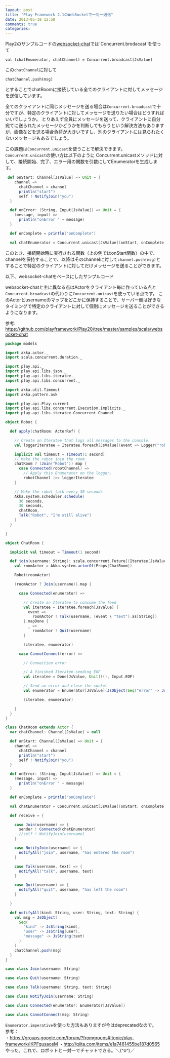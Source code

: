 ```yaml
---
layout: post
title: "Play Framework 2.1のWebSocketで一対一通信"
date: 2013-05-18 12:50
comments: true
categories: 
---
```




Play2のサンプルコードの[websocket-chat](https://github.com/playframework/Play20/tree/master/samples/scala/websocket-chat,'websocket-chat')では`Concurrent.brodacast`を使って
```
val (chatEnumerator, chatChannel) = Concurrent.broadcast[JsValue]
```

この`chatChannel`に対して
```
chatChannel.push(msg)
```
とすることでchatRoomに接続している全てのクライアントに対してメッセージを送信しています。

全てのクライアントに同じメッセージを送る場合は`Concurrent.broadcast`で十分ですが、特定のクライアントに対してメッセージを送りたい場合はどうすればいいでしょうか。
とりあえず全員にメッセージを送って、クライアントに自分宛てに送られたメッセージかどうかを判断してもらうという解決方法もありますが、画像などを送る場合負荷が大きいですし、別のクライアントには見られたくないメッセージもあるでしょう。


この課題は`Concurrent.unicast`を使うことで解決できます。
`Concurrent.unicast`の使い方は以下のように
Concurrent.unicastメソッドに対して、接続開始、完了、エラー用の関数を引数にしてEnumeratorを生成します。
``` scala
 def onStart: Channel[JsValue] => Unit = {
    channel =>
      chatChannel = channel
      println("start")
      self ! NotifyJoin("you")
  }

  def onError: (String, Input[JsValue]) => Unit = {
    (message, input) =>
      println("onError " + message)
  }

  def onComplete = println("onComplete")

  val chatEnumerator = Concurrent.unicast[JsValue](onStart, onComplete, onError)
```
このとき、接続開始時に実行される関数（上の例ではonStart関数）の中で、channelを保持することで、以降はそのchannelに対して`channel.push(msg)`とすることで特定のクライアントに対してだけメッセージを送ることができます。




以下、websocket-chatをベースにしたサンプルコード

<!-- more -->

websocket-chatと主に異なる点はActorをクライアント毎に作っている点と`Concurrent.broadcast`の代わりに`Concurrent.unicast`を使っている点です。
このActorとusernameのマップをどこかに保持することで、サーバー側は好きなタイミングで特定のクライアントに対して個別にメッセージを送ることができるようになります。


参考:
<https://github.com/playframework/Play20/tree/master/samples/scala/websocket-chat>


``` scala
package models

import akka.actor._
import scala.concurrent.duration._

import play.api._
import play.api.libs.json._
import play.api.libs.iteratee._
import play.api.libs.concurrent._

import akka.util.Timeout
import akka.pattern.ask

import play.api.Play.current
import play.api.libs.concurrent.Execution.Implicits._
import play.api.libs.iteratee.Concurrent.Channel

object Robot {

  def apply(chatRoom: ActorRef) {

    // Create an Iteratee that logs all messages to the console.
    val loggerIteratee = Iteratee.foreach[JsValue](event => Logger("robot").info(event.toString))

    implicit val timeout = Timeout(1 second)
    // Make the robot join the room
    chatRoom ? (Join("Robot")) map {
      case Connected(robotChannel) =>
        // Apply this Enumerator on the logger.
        robotChannel |>> loggerIteratee
    }

    // Make the robot talk every 30 seconds
    Akka.system.scheduler.schedule(
      30 seconds,
      30 seconds,
      chatRoom,
      Talk("Robot", "I'm still alive")
    )
  }

}

object ChatRoom {

  implicit val timeout = Timeout(1 second)

  def join(username: String): scala.concurrent.Future[(Iteratee[JsValue, _], Enumerator[JsValue])] = {
    val roomActor = Akka.system.actorOf(Props[ChatRoom])

    Robot(roomActor)

    (roomActor ? Join(username)).map {

      case Connected(enumerator) =>

        // Create an Iteratee to consume the feed
        val iteratee = Iteratee.foreach[JsValue] {
          event =>
            roomActor ! Talk(username, (event \ "text").as[String])
        }.mapDone {
          _ =>
            roomActor ! Quit(username)
        }

        (iteratee, enumerator)

      case CannotConnect(error) =>

        // Connection error

        // A finished Iteratee sending EOF
        val iteratee = Done[JsValue, Unit]((), Input.EOF)

        // Send an error and close the socket
        val enumerator = Enumerator[JsValue](JsObject(Seq("error" -> JsString(error)))).andThen(Enumerator.enumInput(Input.EOF))

        (iteratee, enumerator)

    }
  }
}

class ChatRoom extends Actor {
  var chatChannel: Channel[JsValue] = null

  def onStart: Channel[JsValue] => Unit = {
    channel =>
      chatChannel = channel
      println("start")
      self ! NotifyJoin("you")
  }

  def onError: (String, Input[JsValue]) => Unit = {
    (message, input) =>
      println("onError " + message)
  }

  def onComplete = println("onComplete")

  val chatEnumerator = Concurrent.unicast[JsValue](onStart, onComplete, onError)

  def receive = {

    case Join(username) => {
      sender ! Connected(chatEnumerator)
      //self ! NotifyJoin(username)
    }

    case NotifyJoin(username) => {
      notifyAll("join", username, "has entered the room")
    }

    case Talk(username, text) => {
      notifyAll("talk", username, text)
    }

    case Quit(username) => {
      notifyAll("quit", username, "has left the room")
    }

  }

  def notifyAll(kind: String, user: String, text: String) {
    val msg = JsObject(
      Seq(
        "kind" -> JsString(kind),
        "user" -> JsString(user),
        "message" -> JsString(text)
      )
    )
    chatChannel.push(msg)
  }
}

case class Join(username: String)

case class Quit(username: String)

case class Talk(username: String, text: String)

case class NotifyJoin(username: String)

case class Connected(enumerator: Enumerator[JsValue])

case class CannotConnect(msg: String)

```

`Enumerator.imperative`を使った方法もありますが今はdeprecatedなので。  
参考：  
・<https://groups.google.com/forum/?fromgroups#!topic/play-framework/iKPFqusaosM>
・<http://qiita.com/items/e1a7461455be187d0565>  
やった。これで、ロボットと一対一でチャットできる。＼(^o^)／

